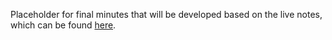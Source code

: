 Placeholder for final minutes that will be developed based on the live notes, which can be found [here](https://docs.google.com/document/d/1LRDRU22FWq8PRZV1QBPK160EDK4rh3J-Tp_FBkxbDyY/edit?usp=sharing).
